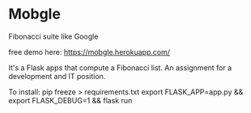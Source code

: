 # Mobgle

Fibonacci suite like Google

free demo here: 
https://mobgle.herokuapp.com/

It's a Flask apps that compute a Fibonacci list. An assignment for a development and IT position.

To install: pip freeze > requirements.txt export FLASK_APP=app.py && export FLASK_DEBUG=1 && flask run
